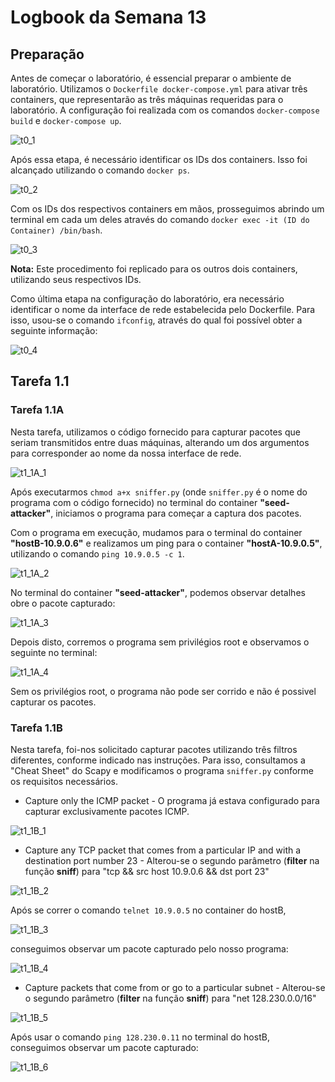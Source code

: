 # Logbook da Semana 13

## Preparação

Antes de começar o laboratório, é essencial preparar o ambiente de laboratório. Utilizamos o `Dockerfile docker-compose.yml` para ativar três containers, que representarão as três máquinas requeridas para o laboratório. A configuração foi realizada com os comandos `docker-compose build` e `docker-compose up`.


![t0_1](imgs/t0_1.png)

Após essa etapa, é necessário identificar os IDs dos containers. Isso foi alcançado utilizando o comando `docker ps`.

![t0_2](imgs/t0_2.png)

Com os IDs dos respectivos containers em mãos, prosseguimos abrindo um terminal em cada um deles através do comando `docker exec -it (ID do Container) /bin/bash`.


![t0_3](imgs/t0_3.png)

**Nota:** Este procedimento foi replicado para os outros dois containers, utilizando seus respectivos IDs.

Como última etapa na configuração do laboratório, era necessário identificar o nome da interface de rede estabelecida pelo Dockerfile. Para isso, usou-se o comando `ifconfig`, através do qual foi possível obter a seguinte informação:

![t0_4](imgs/t0_4.png)

## Tarefa 1.1

### Tarefa 1.1A

Nesta tarefa, utilizamos o código fornecido para capturar pacotes que seriam transmitidos entre duas máquinas, alterando um dos argumentos para corresponder ao nome da nossa interface de rede.

![t1_1A_1](imgs/t1_1A_1.png)

Após executarmos `chmod a+x sniffer.py` (onde `sniffer.py` é o nome do programa com o código fornecido) no terminal do container **"seed-attacker"**, iniciamos o programa para começar a captura dos pacotes.

Com o programa em execução, mudamos para o terminal do container **"hostB-10.9.0.6"** e realizamos um ping para o container **"hostA-10.9.0.5"**, utilizando o comando `ping 10.9.0.5 -c 1`.


![t1_1A_2](imgs/t1_1A_2.png)

No terminal do container **"seed-attacker"**, podemos observar detalhes obre o pacote capturado:

![t1_1A_3](imgs/t1_1A_3.png)

Depois disto, corremos o programa sem privilégios root e observamos o seguinte no terminal:

![t1_1A_4](imgs/t1_1A_4.png)

Sem os privilégios root, o programa não pode ser corrido e não é possivel capturar os pacotes.

### Tarefa 1.1B

Nesta tarefa, foi-nos solicitado capturar pacotes utilizando três filtros diferentes, conforme indicado nas instruções. Para isso, consultamos a "Cheat Sheet" do Scapy e modificamos o programa `sniffer.py` conforme os requisitos necessários.

- Capture only the ICMP packet - O programa já estava configurado para capturar exclusivamente pacotes ICMP.

![t1_1B_1](imgs/t1_1A_1.png)

- Capture any TCP packet that comes from a particular IP and with a destination port number 23 - Alterou-se o segundo parâmetro (**filter** na função **sniff**) para "tcp && src host 10.9.0.6 && dst port 23"

![t1_1B_2](imgs/t1_1B_2.png)

Após se correr o comando <code>telnet 10.9.0.5</code> no container do hostB,

![t1_1B_3](imgs/t1_1B_3.png)

conseguimos observar um pacote capturado pelo nosso programa:

![t1_1B_4](imgs/t1_1B_4.png)

- Capture packets that come from or go to a particular subnet - Alterou-se o segundo parâmetro (**filter** na função **sniff**) para "net 128.230.0.0/16"

![t1_1B_5](imgs/t1_1B_5.png)

Após usar o comando <code>ping 128.230.0.11</code> no terminal do hostB, conseguimos observar um pacote capturado:

![t1_1B_6](imgs/t1_1B_6.png)
